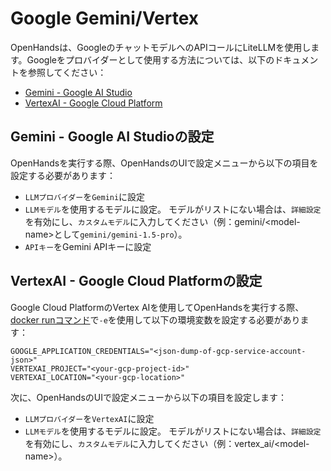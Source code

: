 # Google Gemini/Vertex

OpenHandsは、GoogleのチャットモデルへのAPIコールにLiteLLMを使用します。Googleをプロバイダーとして使用する方法については、以下のドキュメントを参照してください：

* [Gemini - Google AI Studio](https://docs.litellm.ai/docs/providers/gemini)
* [VertexAI - Google Cloud Platform](https://docs.litellm.ai/docs/providers/vertex)

## Gemini - Google AI Studioの設定

OpenHandsを実行する際、OpenHandsのUIで設定メニューから以下の項目を設定する必要があります：

* `LLMプロバイダー`を`Gemini`に設定
* `LLMモデル`を使用するモデルに設定。
モデルがリストにない場合は、`詳細設定`を有効にし、`カスタムモデル`に入力してください（例：gemini/&lt;model-name&gt;として`gemini/gemini-1.5-pro`）。
* `APIキー`をGemini APIキーに設定

## VertexAI - Google Cloud Platformの設定

Google Cloud PlatformのVertex AIを使用してOpenHandsを実行する際、[docker runコマンド](../installation#running-openhands)で`-e`を使用して以下の環境変数を設定する必要があります：

```
GOOGLE_APPLICATION_CREDENTIALS="<json-dump-of-gcp-service-account-json>"
VERTEXAI_PROJECT="<your-gcp-project-id>"
VERTEXAI_LOCATION="<your-gcp-location>"
```

次に、OpenHandsのUIで設定メニューから以下の項目を設定します：

* `LLMプロバイダー`を`VertexAI`に設定
* `LLMモデル`を使用するモデルに設定。
モデルがリストにない場合は、`詳細設定`を有効にし、`カスタムモデル`に入力してください（例：vertex_ai/&lt;model-name&gt;）。
